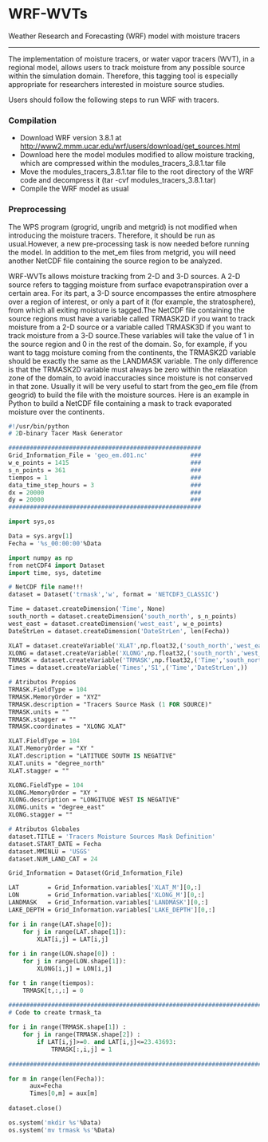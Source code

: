 # WRF-WVTs
Weather Research and Forecasting (WRF) model with moisture tracers

----

The implementation of moisture tracers, or water vapor tracers (WVT), in a regional model, allows users to track moisture from any possible source within the simulation domain. Therefore, this tagging tool is especially appropriate for researchers interested in moisture source studies. 

Users should follow the following steps to run WRF with tracers.

### Compilation

- Download WRF version 3.8.1 at http://www2.mmm.ucar.edu/wrf/users/download/get_sources.html
- Download here the model modules modified to allow moisture tracking, which are compressed within the modules_tracers_3.8.1.tar file
- Move the modules_tracers_3.8.1.tar file to the root directory of the WRF code and decompress it (tar -cvf modules_tracers_3.8.1.tar)
- Compile the WRF model as usual

### Preprocessing

The WPS program (grogrid, ungrib and metgrid) is not modified when introducing the moisture tracers. Therefore, it should be run as usual.However, a new pre-processing task is now needed before running the model. In addition to the met_em files from metgrid, you will need another NetCDF file containing the source region to be analyzed.

WRF-WVTs allows moisture tracking from 2-D and 3-D sources. A 2-D source refers to tagging moisture from surface evapotranspiration over a certain area. For its part, a 3-D source encompasses the entire atmosphere over a region of interest, or only a part of it (for example, the stratosphere), from which all exiting moisture is tagged.The NetCDF file containing the source regions must have a variable called TRMASK2D if you want to track moisture from a 2-D source or a variable called TRMASK3D if you want to track moisture from a 3-D source.These variables will take the value of 1 in the source region and 0 in the rest of the domain. So, for example, if you want to tagg moisture coming from the continents, the TRMASK2D variable should be exactly the same as the LANDMASK variable. The only difference is that the TRMASK2D variable must always be zero within the relaxation zone of the domain, to avoid inaccuracies since moisture is not conserved in that zone. Usually it will be very useful to start from the geo_em file (from geogrid) to build the file with the moisture sources. Here is an example in Python to build a NetCDF file containing a mask to track evaporated moisture over the continents.

``` p
#!/usr/bin/python
# 2D-binary Tacer Mask Generator

######################################################
Grid_Information_File = 'geo_em.d01.nc'            ###
w_e_points = 1415                                  ###
s_n_points = 361	                               ###
tiempos = 1                                        ###
data_time_step_hours = 3                           ###
dx = 20000                                         ###
dy = 20000                                         ###
######################################################

import sys,os

Data = sys.argv[1]
Fecha = '%s_00:00:00'%Data 

import numpy as np
from netCDF4 import Dataset
import time, sys, datetime

# NetCDF file name!!!
dataset = Dataset('trmask','w', format = 'NETCDF3_CLASSIC')

Time = dataset.createDimension('Time', None)
south_north = dataset.createDimension('south_north', s_n_points)
west_east = dataset.createDimension('west_east', w_e_points)
DateStrLen = dataset.createDimension('DateStrLen', len(Fecha))

XLAT = dataset.createVariable('XLAT',np.float32,('south_north','west_east',))
XLONG = dataset.createVariable('XLONG',np.float32,('south_north','west_east',))
TRMASK = dataset.createVariable('TRMASK',np.float32,('Time','south_north','west_east',))
Times = dataset.createVariable('Times','S1',('Time','DateStrLen',))

# Atributos Propios
TRMASK.FieldType = 104
TRMASK.MemoryOrder = "XYZ" 
TRMASK.description = "Tracers Source Mask (1 FOR SOURCE)"
TRMASK.units = ""
TRMASK.stagger = ""
TRMASK.coordinates = "XLONG XLAT"

XLAT.FieldType = 104
XLAT.MemoryOrder = "XY "
XLAT.description = "LATITUDE SOUTH IS NEGATIVE"
XLAT.units = "degree_north"
XLAT.stagger = ""

XLONG.FieldType = 104
XLONG.MemoryOrder = "XY "
XLONG.description = "LONGITUDE WEST IS NEGATIVE"
XLONG.units = "degree_east"
XLONG.stagger = ""

# Atributos Globales
dataset.TITLE = 'Tracers Moisture Sources Mask Definition'
dataset.START_DATE = Fecha
dataset.MMINLU = 'USGS'
dataset.NUM_LAND_CAT = 24

Grid_Information = Dataset(Grid_Information_File)

LAT        = Grid_Information.variables['XLAT_M'][0,:]
LON        = Grid_Information.variables['XLONG_M'][0,:]
LANDMASK   = Grid_Information.variables['LANDMASK'][0,:]
LAKE_DEPTH = Grid_Information.variables['LAKE_DEPTH'][0,:]

for i in range(LAT.shape[0]):
	for j in range(LAT.shape[1]):
		XLAT[i,j] = LAT[i,j]
	
for i in range(LON.shape[0]) :
	for j in range(LON.shape[1]):
		XLONG[i,j] = LON[i,j]

for t in range(tiempos):
	TRMASK[t,:,:] = 0

###############################################################################################################
# Code to create trmask_ta                                                                                  ###
                                                                                                            ###
for i in range(TRMASK.shape[1]) :                                                                           ###
	for j in range(TRMASK.shape[2]) :                                                                       ###
		if LAT[i,j]>=0. and LAT[i,j]<=23.43693:                                                             ###
			TRMASK[:,i,j] = 1                                                                               ###
                                                                                                            ###                 
###############################################################################################################

for m in range(len(Fecha)):
      aux=Fecha
      Times[0,m] = aux[m]
			
dataset.close()

os.system('mkdir %s'%Data)
os.system('mv trmask %s'%Data)
```
